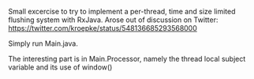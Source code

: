 
Small excercise to try to implement a per-thread, time and size limited flushing system with RxJava.
Arose out of discussion on Twitter: https://twitter.com/kroepke/status/548136685293568000

Simply run Main.java.

The interesting part is in Main.Processor, namely the thread local subject variable and its use of window()
